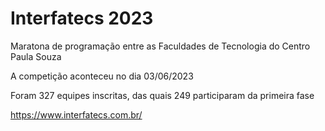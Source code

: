 # Interfatecs 2023

Maratona de programação entre as Faculdades de Tecnologia do Centro Paula Souza

A competição aconteceu no dia 03/06/2023

Foram 327 equipes inscritas, das quais 249 participaram da primeira fase

https://www.interfatecs.com.br/
